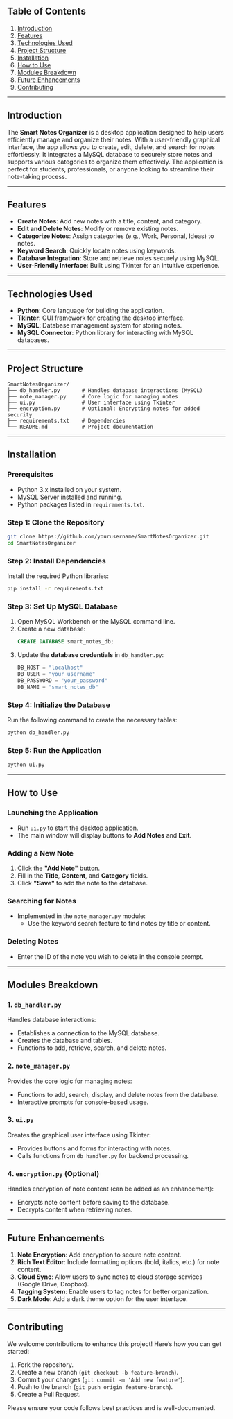 ## **Table of Contents**
1. [Introduction](#introduction)
2. [Features](#features)
3. [Technologies Used](#technologies-used)
4. [Project Structure](#project-structure)
5. [Installation](#installation)
6. [How to Use](#how-to-use)
7. [Modules Breakdown](#modules-breakdown)
8. [Future Enhancements](#future-enhancements)
9. [Contributing](#contributing)

---

## **Introduction**

The **Smart Notes Organizer** is a desktop application designed to help users efficiently manage and organize their notes. With a user-friendly graphical interface, the app allows you to create, edit, delete, and search for notes effortlessly. It integrates a MySQL database to securely store notes and supports various categories to organize them effectively. The application is perfect for students, professionals, or anyone looking to streamline their note-taking process.

---

## **Features**
- **Create Notes**: Add new notes with a title, content, and category.
- **Edit and Delete Notes**: Modify or remove existing notes.
- **Categorize Notes**: Assign categories (e.g., Work, Personal, Ideas) to notes.
- **Keyword Search**: Quickly locate notes using keywords.
- **Database Integration**: Store and retrieve notes securely using MySQL.
- **User-Friendly Interface**: Built using Tkinter for an intuitive experience.

---

## **Technologies Used**
- **Python**: Core language for building the application.
- **Tkinter**: GUI framework for creating the desktop interface.
- **MySQL**: Database management system for storing notes.
- **MySQL Connector**: Python library for interacting with MySQL databases.

---

## **Project Structure**

```
SmartNotesOrganizer/
├── db_handler.py       # Handles database interactions (MySQL)
├── note_manager.py     # Core logic for managing notes
├── ui.py               # User interface using Tkinter
├── encryption.py       # Optional: Encrypting notes for added security
├── requirements.txt    # Dependencies
└── README.md           # Project documentation
```

---

## **Installation**

### **Prerequisites**
- Python 3.x installed on your system.
- MySQL Server installed and running.
- Python packages listed in `requirements.txt`.

### **Step 1: Clone the Repository**
```bash
git clone https://github.com/yourusername/SmartNotesOrganizer.git
cd SmartNotesOrganizer
```

### **Step 2: Install Dependencies**
Install the required Python libraries:
```bash
pip install -r requirements.txt
```

### **Step 3: Set Up MySQL Database**
1. Open MySQL Workbench or the MySQL command line.
2. Create a new database:
   ```sql
   CREATE DATABASE smart_notes_db;
   ```
3. Update the **database credentials** in `db_handler.py`:
   ```python
   DB_HOST = "localhost"
   DB_USER = "your_username"
   DB_PASSWORD = "your_password"
   DB_NAME = "smart_notes_db"
   ```

### **Step 4: Initialize the Database**
Run the following command to create the necessary tables:
```bash
python db_handler.py
```

### **Step 5: Run the Application**
```bash
python ui.py
```

---

## **How to Use**

### **Launching the Application**
- Run `ui.py` to start the desktop application.
- The main window will display buttons to **Add Notes** and **Exit**.

### **Adding a New Note**
1. Click the **"Add Note"** button.
2. Fill in the **Title**, **Content**, and **Category** fields.
3. Click **"Save"** to add the note to the database.

### **Searching for Notes**
- Implemented in the `note_manager.py` module:
  - Use the keyword search feature to find notes by title or content.

### **Deleting Notes**
- Enter the ID of the note you wish to delete in the console prompt.

---

## **Modules Breakdown**

### 1. **`db_handler.py`**
Handles database interactions:
- Establishes a connection to the MySQL database.
- Creates the database and tables.
- Functions to add, retrieve, search, and delete notes.

### 2. **`note_manager.py`**
Provides the core logic for managing notes:
- Functions to add, search, display, and delete notes from the database.
- Interactive prompts for console-based usage.

### 3. **`ui.py`**
Creates the graphical user interface using Tkinter:
- Provides buttons and forms for interacting with notes.
- Calls functions from `db_handler.py` for backend processing.

### 4. **`encryption.py` (Optional)**
Handles encryption of note content (can be added as an enhancement):
- Encrypts note content before saving to the database.
- Decrypts content when retrieving notes.

---

## **Future Enhancements**

1. **Note Encryption**: Add encryption to secure note content.
2. **Rich Text Editor**: Include formatting options (bold, italics, etc.) for note content.
3. **Cloud Sync**: Allow users to sync notes to cloud storage services (Google Drive, Dropbox).
4. **Tagging System**: Enable users to tag notes for better organization.
5. **Dark Mode**: Add a dark theme option for the user interface.

---

## **Contributing**
We welcome contributions to enhance this project! Here’s how you can get started:
1. Fork the repository.
2. Create a new branch (`git checkout -b feature-branch`).
3. Commit your changes (`git commit -m 'Add new feature'`).
4. Push to the branch (`git push origin feature-branch`).
5. Create a Pull Request.

Please ensure your code follows best practices and is well-documented.
